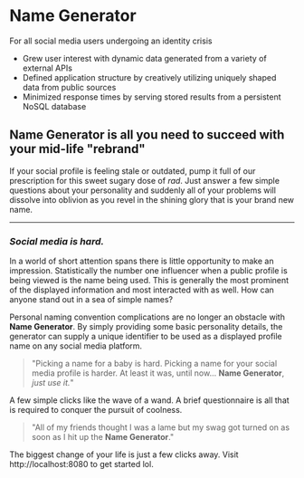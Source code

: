 # **Name Generator**

For all social media users undergoing an identity crisis

- Grew user interest with dynamic data generated from a variety of external APIs
- Defined application structure by creatively utilizing uniquely shaped data from public sources
- Minimized response times by serving stored results from a persistent NoSQL database

## **Name Generator** is all you need to succeed with your mid-life "rebrand"

If your social profile is feeling stale or outdated, pump it full of our prescription for this sweet sugary dose of *rad*. Just answer a few simple questions about your personality and suddenly all of your problems will dissolve into oblivion as you revel in the shining glory that is your brand new name.

---

### *Social media is hard.*

In a world of short attention spans there is little opportunity to make an impression. Statistically the number one influencer when a public profile is being viewed is the name being used. This is generally the most prominent of the displayed information and most interacted with as well. How can anyone stand out in a sea of simple names?

Personal naming convention complications are no longer an obstacle with **Name Generator**. By simply providing some basic personality details, the generator can supply a unique identifier to be used as a displayed profile name on any social media platform.

> "Picking a name for a baby is hard. Picking a name for your social media profile is harder. At least it was, until now... **Name Generator**, *just use it.*"

A few simple clicks like the wave of a wand. A brief questionnaire is all that is required to conquer the pursuit of coolness.

> "All of my friends thought I was a lame but my swag got turned on as soon as I hit up the **Name Generator**."

The biggest change of your life is just a few clicks away. Visit http://localhost:8080 to get started lol.
